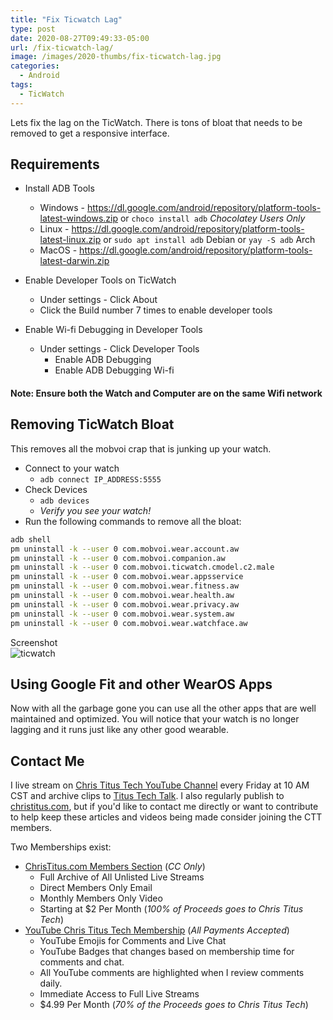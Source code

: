 ```yaml
---
title: "Fix Ticwatch Lag"
type: post
date: 2020-08-27T09:49:33-05:00
url: /fix-ticwatch-lag/
image: /images/2020-thumbs/fix-ticwatch-lag.jpg
categories:
  - Android
tags:
  - TicWatch
---
```

Lets fix the lag on the TicWatch. There is tons of bloat that needs to be removed to get a responsive interface.
<!--more-->

## Requirements

- Install ADB Tools
  - Windows - <https://dl.google.com/android/repository/platform-tools-latest-windows.zip> or `choco install adb` _Chocolatey Users Only_
  - Linux - <https://dl.google.com/android/repository/platform-tools-latest-linux.zip> or `sudo apt install adb` Debian or `yay -S adb` Arch
  - MacOS - <https://dl.google.com/android/repository/platform-tools-latest-darwin.zip>

- Enable Developer Tools on TicWatch
  - Under settings - Click About
  - Click the Build number 7 times to enable developer tools

- Enable Wi-fi Debugging in Developer Tools
  - Under settings - Click Developer Tools
    - Enable ADB Debugging
    - Enable ADB Debugging Wi-fi

#### Note: Ensure both the Watch and Computer are on the same Wifi network

## Removing TicWatch Bloat

This removes all the mobvoi crap that is junking up your watch. 

- Connect to your watch
  - `adb connect IP_ADDRESS:5555`
- Check Devices
  - `adb devices`
  - *Verify you see your watch!*
- Run the following commands to remove all the bloat:

```bash
adb shell
pm uninstall -k --user 0 com.mobvoi.wear.account.aw
pm uninstall -k --user 0 com.mobvoi.companion.aw
pm uninstall -k --user 0 com.mobvoi.ticwatch.cmodel.c2.male
pm uninstall -k --user 0 com.mobvoi.wear.appsservice
pm uninstall -k --user 0 com.mobvoi.wear.fitness.aw
pm uninstall -k --user 0 com.mobvoi.wear.health.aw
pm uninstall -k --user 0 com.mobvoi.wear.privacy.aw
pm uninstall -k --user 0 com.mobvoi.wear.system.aw
pm uninstall -k --user 0 com.mobvoi.wear.watchface.aw
```

Screenshot  
![ticwatch](/images/2020/ticwatch.jpg)

## Using Google Fit and other WearOS Apps

Now with all the garbage gone you can use all the other apps that are well maintained and optimized. You will notice that your watch is no longer lagging and it runs just like any other good wearable. 

## Contact Me

I live stream on [Chris Titus Tech YouTube Channel][1] every Friday at 10 AM CST and archive clips to [Titus Tech Talk][2]. I also regularly publish to [christitus.com][3], but if you'd like to contact me directly or want to contribute to help keep these articles and videos being made consider joining the CTT members. 

Two Memberships exist:
- [ChrisTitus.com Members Section][4] (_CC Only_)
  - Full Archive of All Unlisted Live Streams
  - Direct Members Only Email
  - Monthly Members Only Video
  - Starting at $2 Per Month (_100% of Proceeds goes to Chris Titus Tech_)
- [YouTube Chris Titus Tech Membership][5] (_All Payments Accepted_)
  - YouTube Emojis for Comments and Live Chat
  - YouTube Badges that changes based on membership time for comments and chat.
  - All YouTube comments are highlighted when I review comments daily. 
  - Immediate Access to Full Live Streams
  - $4.99 Per Month (_70% of the Proceeds goes to Chris Titus Tech_)

 [1]: https://www.youtube.com/c/ChrisTitusTech
 [2]: https://www.youtube.com/c/ChrisTitusTechStreams
 [3]: https://christitus.com/
 [4]: https://portal.christitus.com
 [5]: https://links.christitus.com/join